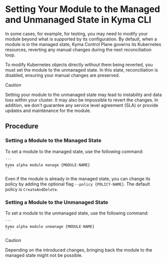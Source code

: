 # Setting Your Module to the Managed and Unmanaged State in Kyma CLI

In some cases, for example, for testing, you may need to modify your module beyond what is supported by its configuration. By default, when a module is in the managed state, Kyma Control Plane governs its Kubernetes resources, reverting any manual changes during the next reconciliation loop. 

To modify Kubernetes objects directly without them being reverted, you must set the module to the unmanaged state. In this state, reconciliation is disabled, ensuring your manual changes are preserved.

> [!CAUTION]
> Setting your module to the unmanaged state may lead to instability and data loss within your cluster. It may also be impossible to revert the changes. In addition, we don't guarantee any service level agreement (SLA) or provide updates and maintenance for the module.


## Procedure

### Setting a Module to the Managed State


To set a module to the managed state, use the following command:

    ```
    kyma alpha module manage {MODULE-NAME}
    ```
Even if the module is already in the managed state, you can change its policy by adding the optional flag ``--policy {POLICY-NAME}``. The default policy is ``CreateAndDelete``.

### Setting a Module to the Unmanaged State

To set a module to the unmanaged state, use the following command:

    ```
    kyma alpha module unmanage {MODULE-NAME}
    ```

> [!CAUTION]
> Depending on the introduced changes, bringing back the module to the managed state might not be possible.
